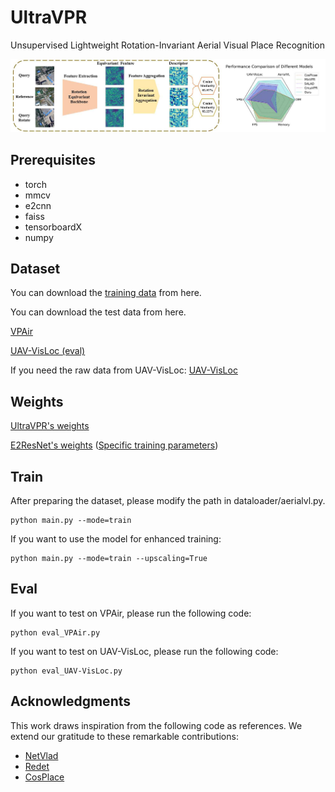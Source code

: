 # UltraVPR
Unsupervised Lightweight Rotation-Invariant Aerial Visual Place Recognition 

![image](https://github.com/cbbhuxx/UltraVPR/blob/main/img/example0.jpg)

## Prerequisites
- torch
- mmcv
- e2cnn
- faiss
- tensorboardX
- numpy



## Dataset
You can download the [training data](https://cloud.tsinghua.edu.cn/d/68c3a4ed24cc40f1a7da/?p=%2Ftraining_data&mode=list) from here.

You can download the test data from here.

[VPAir](https://github.com/AerVisLoc/vpair?tab=readme-ov-file)

[UAV-VisLoc (eval)](https://pan.baidu.com/s/1oF09pLUwQZB5lr1Rq6L0-g)

If you need the raw data from UAV-VisLoc:
[UAV-VisLoc](https://github.com/IntelliSensing/UAV-VisLoc)



## Weights

[UltraVPR's weights](https://drive.google.com/drive/folders/1Vfn6OznzuReX4fcygVY8ASLeTRAQ35b9?usp=drive_link)

[E2ResNet's weights](https://drive.google.com/drive/folders/1-Ft6N4hlR7CDTwNmY0HKYVQnQ54qNc75?usp=drive_link) ([Specific training parameters](https://github.com/cbbhuxx/UltraVPR/blob/main/models/backbones/README.md))


## Train

After preparing the dataset, please modify the path in dataloader/aerialvl.py.
```
python main.py --mode=train
```
If you want to use the model for enhanced training:
```
python main.py --mode=train --upscaling=True
```

## Eval
If you want to test on VPAir, please run the following code:
```
python eval_VPAir.py
```

If you want to test on UAV-VisLoc, please run the following code:
```
python eval_UAV-VisLoc.py
```

## Acknowledgments 
This work draws inspiration from the following code as references. We extend our gratitude to these remarkable contributions:

- [NetVlad](https://github.com/Nanne/pytorch-NetVlad)
- [Redet](https://github.com/csuhan/ReDet)
- [CosPlace](https://github.com/gmberton/CosPlace.git)





